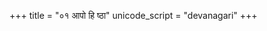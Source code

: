 +++
title = "०१ आपो हि ष्ठा"
unicode_script = "devanagari"
+++

<div class="js_include" url="../../../../../../mantraH/jalam/Rk/Apo_hi_ShThA/"  newLevelForH1="2" includeTitle="false"> </div>  
